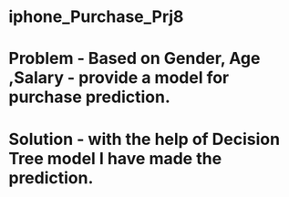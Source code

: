 # iphone_Purchase_Prj8

# Problem - Based on Gender, Age ,Salary  - provide a model for purchase prediction.


# Solution - with the help of Decision Tree model I have made the prediction.
